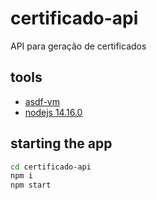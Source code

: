 # certificado-api

API para geração de certificados

## tools

- [asdf-vm](https://asdf-vm.github.io/asdf/)
- [nodejs 14.16.0](https://nodejs.org/en/)

## starting the app

```sh
cd certificado-api
npm i
npm start
```
